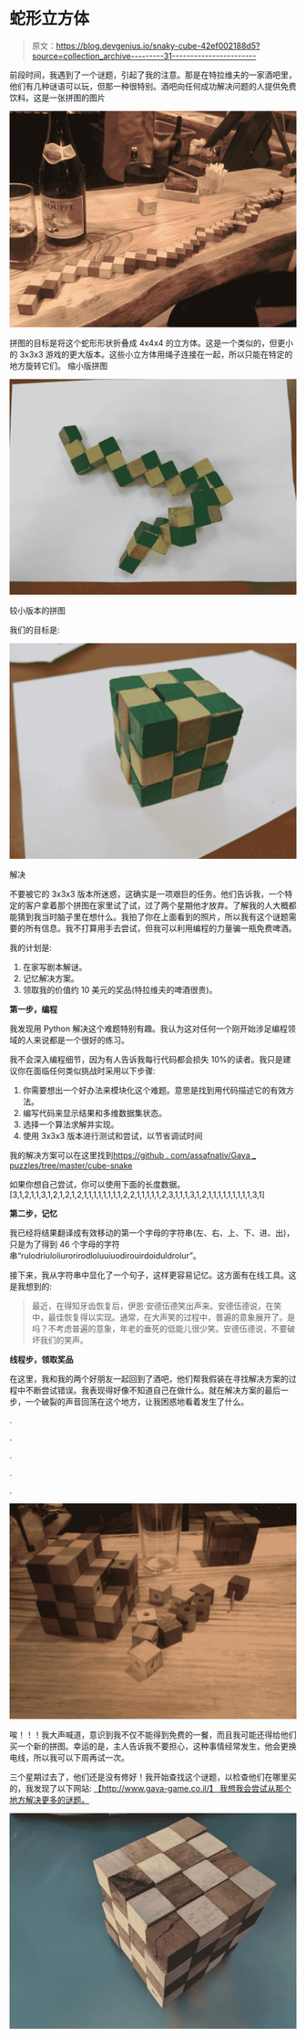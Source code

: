 # 蛇形立方体

> 原文：<https://blog.devgenius.io/snaky-cube-42ef002188d5?source=collection_archive---------31----------------------->

前段时间，我遇到了一个谜题，引起了我的注意。那是在特拉维夫的一家酒吧里，他们有几种谜语可以玩，但那一种很特别。酒吧向任何成功解决问题的人提供免费饮料。这是一张拼图的图片

![](img/91fab5be8d8df9bc2899aed9a9f01cae.png)

拼图的目标是将这个蛇形形状折叠成 4x4x4 的立方体。这是一个类似的，但更小的 3x3x3 游戏的更大版本。这些小立方体用绳子连接在一起，所以只能在特定的地方旋转它们。
缩小版拼图

![](img/dbd7e051cb81ae620303a9d4431ab8a2.png)

较小版本的拼图

我们的目标是:

![](img/65c9822fef45617f685bccfc4b6eb7e4.png)

解决

不要被它的 3x3x3 版本所迷惑，这确实是一项艰巨的任务。他们告诉我，一个特定的客户拿着那个拼图在家里试了试，过了两个星期他才放弃。了解我的人大概都能猜到我当时脑子里在想什么。我拍了你在上面看到的照片，所以我有这个谜题需要的所有信息。我不打算用手去尝试，但我可以利用编程的力量骗一瓶免费啤酒。

我的计划是:

1.  在家写剧本解谜。
2.  记忆解决方案。
3.  领取我的价值约 10 美元的奖品(特拉维夫的啤酒很贵)。

**第一步，编程**

我发现用 Python 解决这个难题特别有趣。我认为这对任何一个刚开始涉足编程领域的人来说都是一个很好的练习。

我不会深入编程细节，因为有人告诉我每行代码都会损失 10%的读者。我只是建议你在面临任何类似挑战时采用以下步骤:

1.  你需要想出一个好办法来模块化这个难题。意思是找到用代码描述它的有效方法。
2.  编写代码来显示结果和多维数据集状态。
3.  选择一个算法求解并实现。
4.  使用 3x3x3 版本进行测试和尝试，以节省调试时间

我的解决方案可以在这里找到[https://github . com/assafnativ/Gaya _ puzzles/tree/master/cube-snake](https://github.com/assafnativ/gaya_puzzles/tree/master/cube-snake)

如果你想自己尝试，你可以使用下面的长度数据。[3,1,2,1,1,3,1,2,1,2,1,2,1,1,1,1,1,1,1,1,2,2,1,1,1,1,1,2,3,1,1,1,3,1,2,1,1,1,1,1,1,1,1,1,3,1]

**第二步，记忆**

我已经将结果翻译成有效移动的第一个字母的字符串(左、右、上、下、进、出)，只是为了得到 46 个字母的字符串“rulodriuloliurorirodloluuiuodirouirdoiduldrolur”。

接下来，我从字符串中显化了一个句子，这样更容易记忆。这方面有在线工具。这是我想到的:

> 最近，在得知牙齿恢复后，伊恩·安德伍德笑出声来。安德伍德说，在笑中，最佳恢复得以实现。通常，在大声笑的过程中，普遍的意象展开了。是吗？不考虑普遍的意象，年老的垂死的低能儿很少笑。安德伍德说，不要破坏我们的笑声。

**线程步，领取奖品**

在这里，我和我的两个好朋友一起回到了酒吧，他们帮我假装在寻找解决方案的过程中不断尝试错误。我表现得好像不知道自己在做什么。就在解决方案的最后一步，一个破裂的声音回荡在这个地方，让我困惑地看着发生了什么。

.

.

.

.

.

![](img/894b9003c4a11d7810c8a29b6b6adb19.png)

唉！！！我大声喊道，意识到我不仅不能得到免费的一餐，而且我可能还得给他们买一个新的拼图。幸运的是，主人告诉我不要担心，这种事情经常发生，他会更换电线，所以我可以下周再试一次。

三个星期过去了，他们还是没有修好！我开始查找这个谜题，以检查他们在哪里买的，我发现了以下网站:
[【http://www.gaya-game.co.il/】
我想我会尝试从那个地方解决更多的谜题。](http://www.gaya-game.co.il/)

![](img/bda5015a1ec61cf19edff5800efd2d55.png)